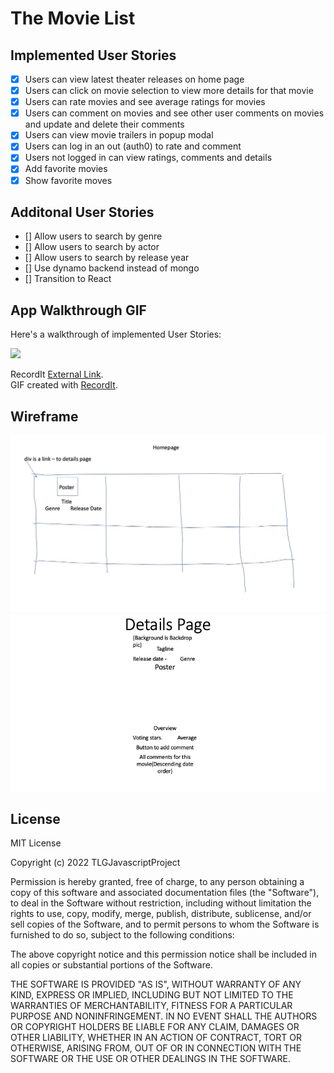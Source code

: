 # The Movie List

## Implemented User Stories
- [x] Users can view latest theater releases on home page
- [x] Users can click on movie selection to view more details for that movie
- [x] Users can rate movies and see average ratings for movies
- [x] Users can comment on movies and see other user comments on movies and update and delete their comments
- [x] Users can view movie trailers in popup modal
- [x] Users can log in an out (auth0) to rate and comment
- [x] Users not logged in can view ratings, comments and details
- [x] Add favorite movies
- [x] Show favorite moves

## Additonal User Stories
- [] Allow users to search by genre
- [] Allow users to search by actor
- [] Allow users to search by release year
- [] Use dynamo backend instead of mongo
- [] Transition to React

## App Walkthrough GIF

Here's a walkthrough of implemented User Stories:

<img src='https://recordit.co/K61PIGxF04.gif' width=500>

RecordIt [External Link](https://recordit.co/K61PIGxF04).  
GIF created with [RecordIt](https://recordit.co).

## Wireframe
![](homepage.jpg)
![](Slide1.jpeg)

## License
MIT License

Copyright (c) 2022 TLGJavascriptProject

Permission is hereby granted, free of charge, to any person obtaining a copy
of this software and associated documentation files (the "Software"), to deal
in the Software without restriction, including without limitation the rights
to use, copy, modify, merge, publish, distribute, sublicense, and/or sell
copies of the Software, and to permit persons to whom the Software is
furnished to do so, subject to the following conditions:

The above copyright notice and this permission notice shall be included in all
copies or substantial portions of the Software.

THE SOFTWARE IS PROVIDED "AS IS", WITHOUT WARRANTY OF ANY KIND, EXPRESS OR
IMPLIED, INCLUDING BUT NOT LIMITED TO THE WARRANTIES OF MERCHANTABILITY,
FITNESS FOR A PARTICULAR PURPOSE AND NONINFRINGEMENT. IN NO EVENT SHALL THE
AUTHORS OR COPYRIGHT HOLDERS BE LIABLE FOR ANY CLAIM, DAMAGES OR OTHER
LIABILITY, WHETHER IN AN ACTION OF CONTRACT, TORT OR OTHERWISE, ARISING FROM,
OUT OF OR IN CONNECTION WITH THE SOFTWARE OR THE USE OR OTHER DEALINGS IN THE
SOFTWARE.
